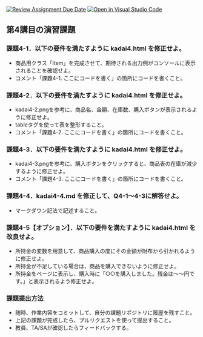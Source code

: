 [![Review Assignment Due Date](https://classroom.github.com/assets/deadline-readme-button-22041afd0340ce965d47ae6ef1cefeee28c7c493a6346c4f15d667ab976d596c.svg)](https://classroom.github.com/a/keWcVjDc)
[![Open in Visual Studio Code](https://classroom.github.com/assets/open-in-vscode-2e0aaae1b6195c2367325f4f02e2d04e9abb55f0b24a779b69b11b9e10269abc.svg)](https://classroom.github.com/online_ide?assignment_repo_id=19495972&assignment_repo_type=AssignmentRepo)
## 第4講目の演習課題
### 課題4-1．以下の要件を満たすように kadai4.html を修正せよ。
* 商品用クラス「Item」を完成させて、期待される出力例がコンソールに表示されることを確認せよ。
* コメント「課題4-1. ここにコードを書く」の箇所にコードを書くこと。

### 課題4-2．以下の要件を満たすように kadai4.html を修正せよ。
* kadai4-2.pngを参考に、商品名、金額、在庫数、購入ボタンが表示されるように修正せよ。
* tableタグを使って表を整形すること。
* コメント「課題4-2. ここにコードを書く」の箇所にコードを書くこと。

### 課題4-3．以下の要件を満たすように kadai4.html を修正せよ。
* kadai4-3.pngを参考に、購入ボタンをクリックすると、商品表の在庫が減少するように修正せよ。
* コメント「課題4-3. ここにコードを書く」の箇所にコードを書くこと。

### 課題4-4．kadai4-4.md を修正して、Q4-1～4-3に解答せよ。
* マークダウン記法で記述すること。

### 課題4-5【オプション】．以下の要件を満たすように kadai4.html を改良せよ。
* 所持金の変数を用意して、商品購入の度にその金額が財布から引かれるように修正せよ。
* 所持金が不足している場合は、商品を購入できないように修正せよ。
* 所持金をページに表示し、購入時に「○○を購入しました。残金は～～円です。」と表示されるよう修正せよ。

### 課題提出方法
* 随時、作業内容をコミットして、自分の課題リポジトリに履歴を残すこと。
* 上記の課題が完成したら、プルリクエストを使って提出すること。
* 教員、TA/SAが確認したらフィードバックする。
